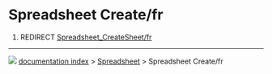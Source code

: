 # Spreadsheet Create/fr
1.  REDIRECT [Spreadsheet_CreateSheet/fr](Spreadsheet_CreateSheet/fr.md)



---
![](images/Right_arrow.png) [documentation index](../README.md) > [Spreadsheet](Spreadsheet_Workbench.md) > Spreadsheet Create/fr
